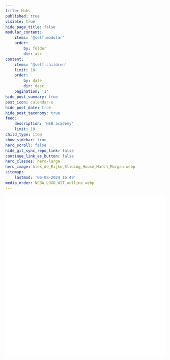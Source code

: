 ```yaml
---
title: Hubs
published: true
visible: true
hide_page_title: false
modular_content:
    items: '@self.modular'
    order:
        by: folder
        dir: asc
content:
    items: '@self.children'
    limit: 10
    order:
        by: date
        dir: desc
    pagination: '1'
hide_post_summary: true
post_icon: calendar-o
hide_post_date: true
hide_post_taxonomy: true
feed:
    description: 'NEB academy'
    limit: 10
child_type: item
show_sidebar: true
hero_scroll: false
hide_git_sync_repo_link: false
continue_link_as_button: false
hero_classes: hero-large
hero_image: Alex_de_Rijke_Sliding_House_Marsh_Morgan.webp
sitemap:
    lastmod: '06-08-2024 16:49'
media_order: NEBA_LOGO_WIT_outline.webp
---
```


![NEBA_LOGO_WIT_outline](NEBA_LOGO_WIT_outline.webp?resize=500,500 "NEBA_LOGO_WIT_outline")